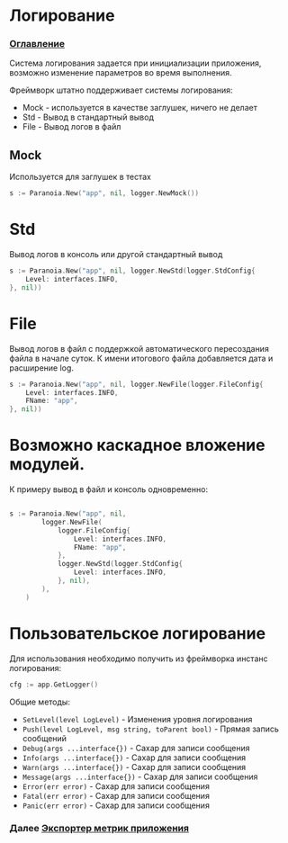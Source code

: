 # Логирование

### [Оглавление](./index.md)

Система логирования задается при инициализации приложения, возможно изменение параметров во время выполнения.


Фреймворк штатно поддерживает системы логирования:
- Mock - используется в качестве заглушек, ничего не делает
- Std - Вывод в стандартный вывод
- File - Вывод логов в файл

## Mock

Используется для заглушек в тестах

```go
s := Paranoia.New("app", nil, logger.NewMock())
```

# Std

Вывод логов в консоль или другой стандартный вывод

```go
s := Paranoia.New("app", nil, logger.NewStd(logger.StdConfig{
    Level: interfaces.INFO,
}, nil))
```

# File

Вывод логов в файл с поддержкой автоматического пересоздания файла в начале суток. К имени итогового файла добавляется дата и расширение log.

```go
s := Paranoia.New("app", nil, logger.NewFile(logger.FileConfig{
    Level: interfaces.INFO,
	FName: "app",
}, nil))
```

# Возможно каскадное вложение модулей.

К примеру вывод в файл и консоль одновременно:

```go

s := Paranoia.New("app", nil, 
        logger.NewFile(
            logger.FileConfig{
                Level: interfaces.INFO,
                FName: "app",
            },
            logger.NewStd(logger.StdConfig{
                Level: interfaces.INFO,
            }, nil), 
        ),
	)
```

# Пользовательское логирование

Для использования необходимо получить из фреймворка инстанс логирования:

```go
cfg := app.GetLogger()
```

Общие методы:

- `SetLevel(level LogLevel)` - Изменения уровня логирования
- `Push(level LogLevel, msg string, toParent bool)` - Прямая запись сообщений
- `Debug(args ...interface{})` - Сахар для записи сообщения
- `Info(args ...interface{})` - Сахар для записи сообщения
- `Warn(args ...interface{})` - Сахар для записи сообщения
- `Message(args ...interface{})` - Сахар для записи сообщения
- `Error(err error)` - Сахар для записи сообщения
- `Fatal(err error)` - Сахар для записи сообщения
- `Panic(err error)` - Сахар для записи сообщения

### Далее [Экспортер метрик приложения](./metrics.md)